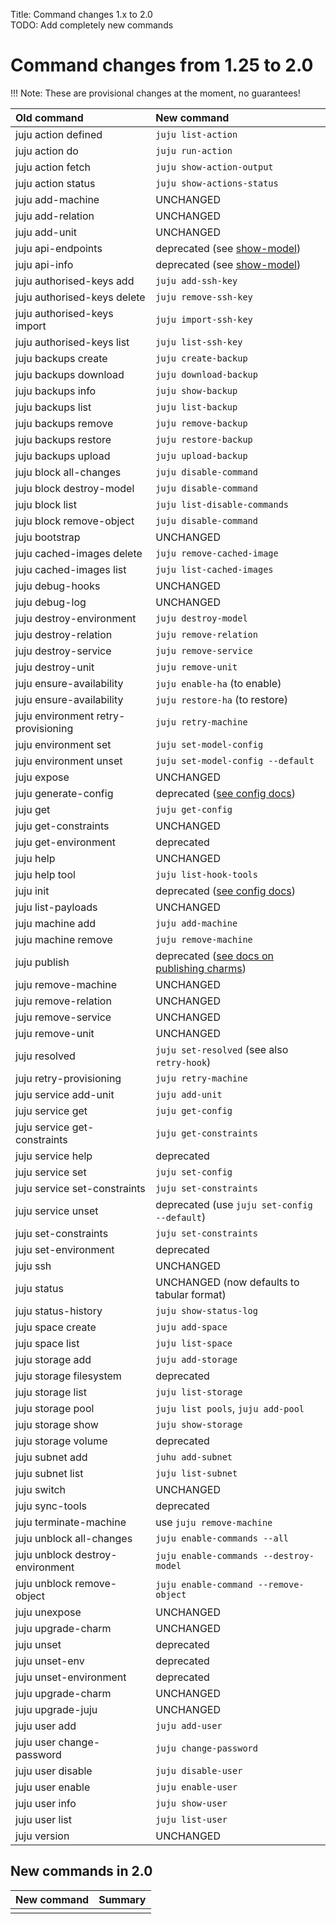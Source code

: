 Title: Command changes 1.x to 2.0  
TODO: Add completely new commands  

# Command changes from 1.25 to 2.0

!!! Note: These are provisional changes at the moment, no guarantees!


<style> table td{text-align:left;}</style>

| Old command                          | New command                        |
|:-------------------------------------|:-----------------------------------|
| juju action defined                  | `juju list-action`                 |
| juju action do                       | `juju run-action`                  |
| juju action fetch                    | `juju show-action-output`          |
| juju action status                   | `juju show-actions-status`         |
| juju add-machine                     | UNCHANGED                          |
| juju add-relation                    | UNCHANGED                          |
| juju add-unit                        | UNCHANGED                          |
| juju api-endpoints		       | deprecated (see [show-model][show-model])|
| juju api-info                        | deprecated (see [show-model][show-model])|
| juju authorised-keys add             | `juju add-ssh-key`                 |
| juju authorised-keys delete          | `juju remove-ssh-key`              |
| juju authorised-keys import          | `juju import-ssh-key`              |
| juju authorised-keys list            | `juju list-ssh-key`                |
| juju backups create                  | `juju create-backup`               |
| juju backups download                | `juju download-backup`             |
| juju backups info                    | `juju show-backup`                 |
| juju backups list                    | `juju list-backup`                 |
| juju backups remove                  | `juju remove-backup`               |
| juju backups restore                 | `juju restore-backup`              |
| juju backups upload                  | `juju upload-backup`               |
| juju block all-changes               | `juju disable-command`             |
| juju block destroy-model             | `juju disable-command`             |
| juju block list                      | `juju list-disable-commands`       |
| juju block remove-object             | `juju disable-command`             |
| juju bootstrap                       | UNCHANGED                          |
| juju cached-images delete            | `juju remove-cached-image`         |
| juju cached-images list              | `juju list-cached-images`          |
| juju debug-hooks                     | UNCHANGED                          |
| juju debug-log                       | UNCHANGED                          |
| juju destroy-environment             | `juju destroy-model`               |
| juju destroy-relation                | `juju remove-relation`             |
| juju destroy-service                 | `juju remove-service`              |
| juju destroy-unit                    | `juju remove-unit`                 |
| juju ensure-availability             | `juju enable-ha`  (to enable)      |
| juju ensure-availability             | `juju restore-ha` (to restore)     |
| juju environment retry-provisioning  | `juju retry-machine`               |
| juju environment set                 | `juju set-model-config`            |
| juju environment unset               | `juju set-model-config --default`  |
| juju expose                          | UNCHANGED                          |
| juju generate-config                 | deprecated ([see config docs][init])|
| juju get                             | `juju get-config`                  |
| juju get-constraints                 | UNCHANGED                          |
| juju get-environment                 | deprecated                         |
| juju help                            | UNCHANGED                          |
| juju help tool                       | `juju list-hook-tools`             |
| juju init                            | deprecated ([see config docs][init])|
| juju list-payloads                   | UNCHANGED                          |
| juju machine add                     | `juju add-machine`                 |
| juju machine remove                  | `juju remove-machine`              |
| juju publish                         | deprecated ([see docs on publishing charms][charm-publishing])|
| juju remove-machine                  | UNCHANGED                          |
| juju remove-relation                 | UNCHANGED                          |
| juju remove-service                  | UNCHANGED                          |
| juju remove-unit                     | UNCHANGED                          |
| juju resolved                        | `juju set-resolved` (see also `retry-hook`)|
| juju retry-provisioning              | `juju retry-machine`               |
| juju service add-unit                | `juju add-unit`                    |
| juju service get                     | `juju get-config`                  |
| juju service get-constraints         | `juju get-constraints`             |
| juju service help                    | deprecated                         |
| juju service set                     | `juju set-config`                  |
| juju service set-constraints         | `juju set-constraints`             |
| juju service unset                   | deprecated (use `juju set-config --default`)|
| juju set-constraints                 | `juju set-constraints`             |
| juju set-environment                 | deprecated                         |
| juju ssh                             | UNCHANGED                          |
| juju status                          | UNCHANGED (now defaults to tabular format)|
| juju status-history                  | `juju show-status-log`             |
| juju space create                    | `juju add-space`                   |
| juju space list                      | `juju list-space`                  |
| juju storage add                     | `juju add-storage`                 |
| juju storage filesystem              | deprecated                         |
| juju storage list                    | `juju list-storage`                |
| juju storage pool                    | `juju list pools`, `juju add-pool` |
| juju storage show                    | `juju show-storage`                |
| juju storage volume                  | deprecated                         |
| juju subnet add                      | `juhu add-subnet`                  |
| juju subnet list                     | `juju list-subnet`                 |
| juju switch                          | UNCHANGED                          |
| juju sync-tools                      | deprecated                         |
| juju terminate-machine               | use `juju remove-machine`          |
| juju unblock all-changes             | `juju enable-commands --all`       |
| juju unblock destroy-environment     | `juju enable-commands --destroy-model`|
| juju unblock remove-object           | `juju enable-command --remove-object`|
| juju unexpose                        | UNCHANGED                          |
| juju upgrade-charm                   | UNCHANGED                          |
| juju unset                           | deprecated                         |
| juju unset-env                       | deprecated                         |
| juju unset-environment               | deprecated                         |
| juju upgrade-charm                   | UNCHANGED                          |
| juju upgrade-juju                    | UNCHANGED                          |
| juju user add                        | `juju add-user`                    |
| juju user change-password            | `juju change-password`             |
| juju user disable                    | `juju disable-user`                |
| juju user enable                     | `juju enable-user`                 |
| juju user info                       | `juju show-user`                   |
| juju user list                       | `juju list-user`                   |
| juju version                         | UNCHANGED                          |


## New commands in 2.0

| New command                | Summary                                      |
|:---------------------------|:---------------------------------------------|
|                            |                                              |






[init]: ./juju-config.md "Configuring Juju"
[show-model]: ./commands.md#show-model "juju show-model"
[charm-publishing]: ./developers-charm-store "publishing a charm"


